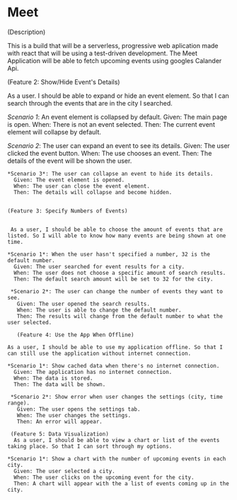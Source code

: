 # Meet
 
 (Description)
 
  This is a build that will be a serverless, progressive web aplication made with react that will be using a test-driven development. The Meet Application will be able to fetch upcoming events using googles Calander Api.
  
  (Feature 2: Show/Hide Event's Details)
  
   As a user. I should be able to expand or hide an event element. So that I can search through the events that are in the city I searched.  
   
   *Scenario 1*: An event element is collapsed by default.
      Given: The main page is open. 
      When: There is not an event selected.
      Then: The current event element will collapse by default. 
   
   *Scenario 2*: The user can expand an event to see its details. 
      Given: The user clicked the event button.
      When:  The use chooses an event. 
      Then: The details of the event will be shown the user. 
      
    *Scenario 3*: The user can collapse an event to hide its details. 
      Given: The event element is opened. 
      When: The user can close the event element. 
      Then: The details will collapse and become hidden. 
      
      
    (Feature 3: Specify Numbers of Events)
    
     
     As a user, I should be able to choose the amount of events that are listed. So I will able to know how many events are being shown at one time. 
     
    *Scenario 1*: When the user hasn't specified a number, 32 is the default number. 
      Given: The user searched for event results for a city. 
      When: The user does not choose a specific amount of search results. 
      Then: The default search amount will be set to 32 for the city. 
      
     *Scenario 2*: The user can change the number of events they want to see. 
       Given: The user opened the search results. 
       When: The user is able to change the default number. 
       Then: The results will change from the default number to what the user selected. 
       
       (Feature 4: Use the App When Offline)
       
    As a user, I should be able to use my application offline. So that I can still use the application without internet connection.
    
    *Scenario 1*: Show cached data when there's no internet connection.
      Given: The application has no internet connection. 
      When: The data is stored.
      Then: The data will be shown.
      
     *Scenario 2*: Show error when user changes the settings (city, time range).
       Given: The user opens the settings tab.
       When: The user changes the settings. 
       Then: An error will appear. 
       
     (Feature 5: Data Visualization)
      As a user, I should be able to view a chart or list of the events taking place. So that I can sort through my options. 
      
    *Scenario 1*: Show a chart with the number of upcoming events in each city. 
      Given: The user selected a city.
      When: The user clicks on the upcoming event for the city. 
      Then: A chart will appear with the a list of events coming up in the city.
       
   
  
 
